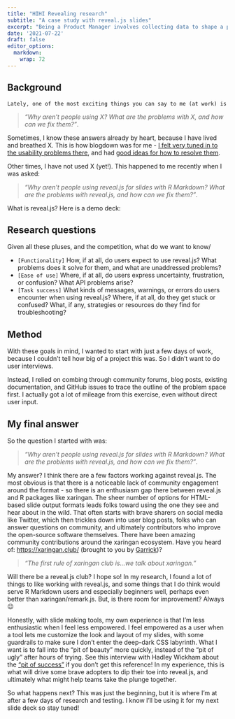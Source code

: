 ```yaml
---
title: "HIHI Revealing research"
subtitle: "A case study with reveal.js slides"
excerpt: "Being a Product Manager involves collecting data to shape a product. Here are my notes from a recent research project to spark ideas on our team about how we can make an existing product work better for more people."
date: '2021-07-22'
draft: false
editor_options: 
  markdown: 
    wrap: 72
---
```


## Background

`Lately, one of the most exciting things you can say to me (at work) is`

> *“Why aren’t people using X? What are the problems with X, and how can
> we fix them?”*.

Sometimes, I know these answers already by heart,
because I have lived and breathed X. This is how blogdown was for me -
[I felt very tuned in to the usability problems
there](https://github.com/rstudio/blogdown/issues/476), and had [good
ideas for how to resolve
them](https://github.com/rstudio/blogdown/issues/525).

Other times, I have not used X (yet!). This happened to me recently when
I was asked:

> *“Why aren’t people using reveal.js for slides with R
> Markdown? What are the problems with reveal.js, and how can we fix
> them?”*.

What is reveal.js? Here is a demo deck:

## Research questions

Given all these pluses, and the competition, what do we want to know/

-   `[Functionality]` How, if at all, do users expect to use reveal.js?
    What problems does it solve for them, and what are unaddressed
    problems?
-   `[Ease of use]` Where, if at all, do users express uncertainty,
    frustration, or confusion? What API problems arise?
-   `[Task success]` What kinds of messages, warnings, or errors do
    users encounter when using reveal.js? Where, if at all, do they get
    stuck or confused? What, if any, strategies or resources do they
    find for troubleshooting?

## Method

With these goals in mind, I wanted to start with just a few days of work, because I couldn’t tell how big of a project this was. So I didn’t want to do user interviews.

Instead, I relied on combing through community forums, blog posts,
existing documentation, and GitHub issues to trace the outline of the
problem space first. I actually got a lot of mileage from this exercise,
even without direct user input.

## My final answer

So the question I started with was:

> *“Why aren’t people using reveal.js for slides with R
> Markdown? What are the problems with reveal.js, and how can we fix
> them?”*.

My answer? I think there are a few factors working against reveal.js. The most obvious is that there is a noticeable lack of community engagement around the format - so there is an enthusiasm gap there between reveal.js and R packages like xaringan. The sheer number of options for HTML-based slide output formats leads folks toward using the one they see and hear about in the wild. That often starts with brave sharers on social media like Twitter, which then trickles down into user blog posts, folks who can answer questions on community, and ultimately contributors who improve the open-source software themselves. There have been amazing community contributions around the xaringan ecosystem. Have you heard of: https://xaringan.club/ (brought to you by [Garrick](https://www.garrickadenbuie.com/))?

> *“The first rule of xaringan club is…we talk about xaringan.”*

Will there be a reveal.js club? I hope so! In my research, I found a lot of things to like working with reveal.js, and some things that I do think would serve R Markdown users and especially beginners well, perhaps even better than xaringan/remark.js. But, is there room for improvement? Always :wink:

Honestly, with slide making tools, my own experience is that I’m less enthusiastic when I feel less empowered. I feel empowered as a user when a tool lets me customize the look and layout of my slides, with some guardrails to make sure I don’t enter the deep-dark CSS labyrinth. What I want is to fall into the “pit of beauty” more quickly, instead of the “pit of ugly” after hours of trying. See this interview with Hadley Wickham about the [“pit of success”](https://www.auckland.ac.nz/en/news/2017/12/05/problem-solving-pits-of-success.html) if you don’t get this reference! In my experience, this is what will drive some brave adopters to dip their toe into reveal.js, and ultimately what might help teams take the plunge together.

So what happens next? This was just the beginning, but it is where I’m at after a few days of research and testing. I know I’ll be using it for my next slide deck so stay tuned!
